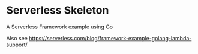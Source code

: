 # Serverless Skeleton

A Serverless Framework example using Go

Also see <https://serverless.com/blog/framework-example-golang-lambda-support/>
